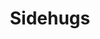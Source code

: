 ---
title: Sidehugs
crosslinks:
- Christianity
- livven
- christianity
- copypasta
- TrueChristian
- dontdeadopeninside
- Pyongyang
- autotldr
- exchristian
- christianityUnchained
---